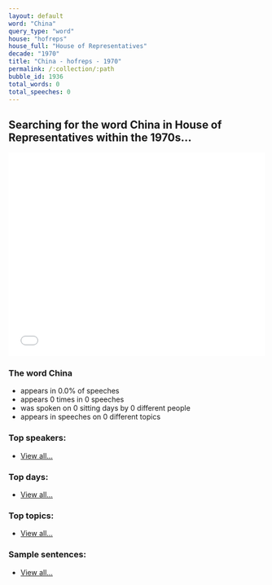 ```yaml
---
layout: default
word: "China"
query_type: "word"
house: "hofreps"
house_full: "House of Representatives"
decade: "1970"
title: "China - hofreps - 1970"
permalink: /:collection/:path
bubble_id: 1936
total_words: 0
total_speeches: 0
---
```



## Searching for the word **China** in House of Representatives within the 1970s...

<iframe width="100%" height="400" frameborder="0" scrolling="no" src="//plot.ly/~wragge/1936.embed"></iframe>

### The word **China**

* appears in 0.0% of speeches
* appears 0 times in 0 speeches
* was spoken on 0 sitting days by 0 different people
* appears in speeches on 0 different topics

### Top speakers:

* [View all...](speakers/)


### Top days:

* [View all...](days/)


### Top topics:

* [View all...](topics/)


### Sample sentences:

* [View all...](contexts/)
